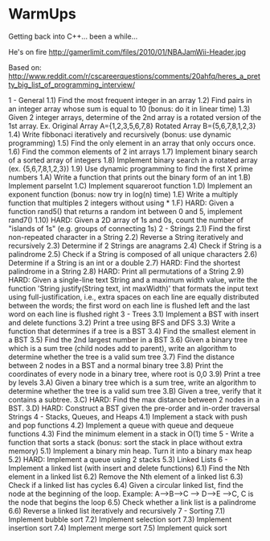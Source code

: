 WarmUps
===========
Getting back into C++... been a while...

He's on fire
http://gamerlimit.com/files/2010/01/NBAJamWii-Header.jpg

Based on:
http://www.reddit.com/r/cscareerquestions/comments/20ahfq/heres_a_pretty_big_list_of_programming_interview/

1 - General
  1.1) Find the most frequent integer in an array
  1.2) Find pairs in an integer array whose sum is equal to 10 (bonus: do it in linear time)
  1.3) Given 2 integer arrays, determine of the 2nd array is a rotated version of the 1st array. Ex. Original Array A={1,2,3,5,6,7,8} Rotated Array B={5,6,7,8,1,2,3}
  1.4) Write fibbonaci iteratively and recursively (bonus: use dynamic programming)
  1.5) Find the only element in an array that only occurs once.
  1.6) Find the common elements of 2 int arrays
  1.7) Implement binary search of a sorted array of integers
  1.8) Implement binary search in a rotated array (ex. {5,6,7,8,1,2,3})
  1.9) Use dynamic programming to find the first X prime numbers
  1.A) Write a function that prints out the binary form of an int
  1.B) Implement parseInt
  1.C) Implement squareroot function
  1.D) Implement an exponent function (bonus: now try in log(n) time)
  1.E) Write a multiply function that multiples 2 integers without using *
  1.F) HARD: Given a function rand5() that returns a random int between 0 and 5, implement rand7()
  1.10) HARD: Given a 2D array of 1s and 0s, count the number of "islands of 1s" (e.g. groups of connecting 1s)
2 - Strings
  2.1) Find the first non-repeated character in a String
  2.2) Reverse a String iteratively and recursively
  2.3) Determine if 2 Strings are anagrams
  2.4) Check if String is a palindrome
  2.5) Check if a String is composed of all unique characters
  2.6) Determine if a String is an int or a double
  2.7) HARD: Find the shortest palindrome in a String
  2.8) HARD: Print all permutations of a String
  2.9) HARD: Given a single-line text String and a maximum width value, write the function 'String justify(String text, int maxWidth)' that formats the input text using full-justification, i.e., extra spaces on each line are equally distributed between the words; the first word on each line is flushed left and the last word on each line is flushed right
3 - Trees
  3.1) Implement a BST with insert and delete functions
  3.2) Print a tree using BFS and DFS
  3.3) Write a function that determines if a tree is a BST
  3.4) Find the smallest element in a BST
  3.5) Find the 2nd largest number in a BST
  3.6) Given a binary tree which is a sum tree (child nodes add to parent), write an algorithm to determine whether the tree is a valid sum tree
  3.7) Find the distance between 2 nodes in a BST and a normal binary tree
  3.8) Print the coordinates of every node in a binary tree, where root is 0,0
  3.9) Print a tree by levels
  3.A) Given a binary tree which is a sum tree, write an algorithm to determine whether the tree is a valid sum tree
  3.B) Given a tree, verify that it contains a subtree.
  3.C) HARD: Find the max distance between 2 nodes in a BST.
  3.D) HARD: Construct a BST given the pre-order and in-order traversal Strings
4 - Stacks, Queues, and Heaps
  4.1) Implement a stack with push and pop functions
  4.2) Implement a queue with queue and dequeue functions
  4.3) Find the minimum element in a stack in O(1) time
5 - Write a function that sorts a stack (bonus: sort the stack in place without extra memory)
  5.1) Implement a binary min heap. Turn it into a binary max heap
  5.2) HARD: Implement a queue using 2 stacks
  5.3) Linked Lists
6 - Implement a linked list (with insert and delete functions)
  6.1) Find the Nth element in a linked list
  6.2) Remove the Nth element of a linked list
  6.3) Check if a linked list has cycles
  6.4) Given a circular linked list, find the node at the beginning of the loop. Example: A-->B-->C --> D-->E -->C, C is the node that begins the loop
  6.5) Check whether a link list is a palindrome
  6.6) Reverse a linked list iteratively and recursively
7 - Sorting
  7.1) Implement bubble sort
  7.2) Implement selection sort
  7.3) Implement insertion sort
  7.4) Implement merge sort
  7.5) Implement quick sort
